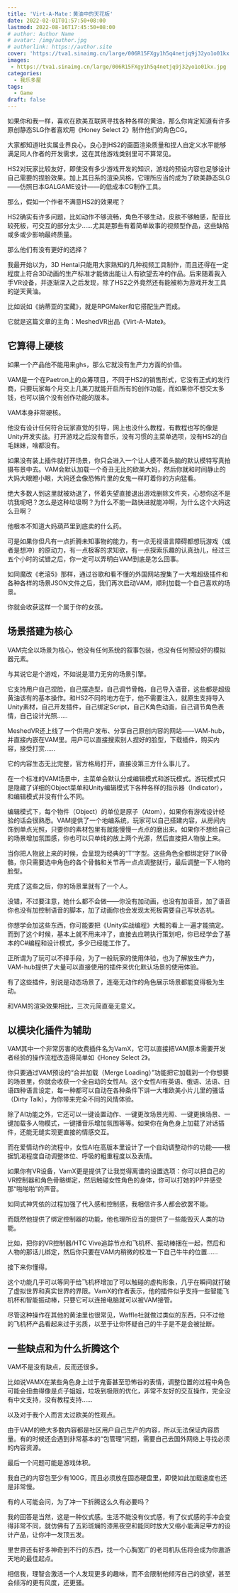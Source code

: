 ```yaml
---
title: 'Virt-A-Mate：黄油中的天花板'
date: 2022-02-01T01:57:50+08:00
lastmod: 2022-08-16T17:45:50+08:00
# author: Author Name
# avatar: /img/author.jpg
# authorlink: https://author.site
cover: 'https://tva1.sinaimg.cn/large/006R15FXgy1h5q4netjq9j32yo1o01kx.jpg'
images:
 - https://tva1.sinaimg.cn/large/006R15FXgy1h5q4netjq9j32yo1o01kx.jpg
categories:
  - 我乐多屋
tags:
  - Game
draft: false
---
```


如果你和我一样，喜欢在欧美互联网寻找各种各样的黄油，那么你肯定知道有许多原创静态SLG作者喜欢用《Honey Select 2》制作他们的角色CG。

<!--more-->

大家都知道I社实属业界良心，良心到HS2的画面渲染质量和捏人自定义水平能够满足同人作者的开发需求，这在其他游戏类别里可不算常见。

HS2对玩家比较友好，即使没有多少游戏开发的知识，游戏的预设内容也足够设计自己需要的捏脸效果。加上其日系的渲染风格，它理所应当的成为了欧美静态SLG——仿照日本GALGAME设计——的低成本CG制作工具。

那么，假如一个作者不满意HS2的效果呢？

HS2确实有许多问题，比如动作不够流畅，角色不够生动，皮肤不够触感，配音比较死板，可交互的部分太少……尤其是那些有着简单故事的视频型作品，这些缺陷或多或少影响最终质量。

那么他们有没有更好的选择？

我最开始以为，3D Hentai只能用大家熟知的几种视频工具制作，而且还得在一定程度上符合3D动画的生产标准才能做出能让人有欲望去冲的作品。后来随着我入手VR设备，并逐渐深入之后发现，除了HS2之外竟然还有能被称为游戏开发工具的逆天黄油。

比如说如《纳蒂亚的宝藏》，就是RPGMaker和它搭配生产而成。

它就是这篇文章的主角：MeshedVR出品《Virt-A-Mate》。

## 它算得上硬核

如果一个产品他不能用来ghs，那么它就没有生产力方面的价值。

VAM是一个在Paetron上的众筹项目，不同于HS2的销售形式，它没有正式的发行商，只要玩家每个月交上几美刀就能开启所有的创作功能，而如果你不想交太多钱，也可以搞个没有创作功能的版本。

VAM本身非常硬核。

他没有设计任何符合玩家直觉的引导，网上也没什么教程，有教程也写的像是Unity开发实战。打开游戏之后没有音乐，没有习惯的主菜单选项，没有HS2的白毛妹妹，啥都没有。

如果没有装上插件就打开场景，你只会进入一个让人摸不着头脑的默认模特写真拍摄布景中去。VAM会默认加载一个奇丑无比的欧美大妈，然后你就和时间静止的大妈大眼瞪小眼，大妈还会像恐怖片里的女鬼一样盯着你的方向猛看。

绝大多数人到这里就被劝退了，怀着失望直接退出游戏删除文件夹，心想你这不是坑我呢吧？怎么是这种垃圾啊？为什么不能一路快进就能冲啊，为什么这个大妈这么丑啊？

他根本不知道大妈葫芦里到底卖的什么药。

可是如果你但凡有一点折腾未知事物的能力，有一点无视语言障碍都想玩游戏（或者是想冲）的原动力，有一点极客的求知欲，有一点探索乐趣的认真劲儿，经过三五个小时的试错之后，你一定可以弄明白VAM到底是怎么回事。

如同魔改《老滚5》那样，通过谷歌和看不懂的外国网站搜集了一大堆超级插件和各种各样的场景JSON文件之后，我们再次启动VAM，顺利加载一个自己喜欢的场景。

你就会收获这样一个属于你的女孩。

## 场景搭建为核心

VAM完全以场景为核心，他没有任何系统的叙事包装，也没有任何预设好的模拟器元素。

与其说它是个游戏，不如说是潜力无穷的场景引擎。

它支持用户自己捏脸，自己摆造型，自己调节骨骼，自己导入语音，这些都是超级黄油该有的基本操作。和HS2不同的地方在于，他不需要注入，就原生支持导入Unity素材，自己开发插件，自己绑定Script，自己K角色动画，自己调节角色表情，自己设计光照……

MeshedVR还上线了一个供用户发布、分享自己原创内容的网站——VAM-hub，并直接内嵌在VAM里。用户可以直接搜索别人捏好的脸型，下载插件，购买内容，接受打赏……

它的内容生态无比完整，官方格局打开，直接没第三方什么事儿了。

在一个标准的VAM场景中，主菜单会默认分成编辑模式和游玩模式。游玩模式只是隐藏了详细的Object菜单和Unity编辑模式下各种各样的指示器（Indicator），和编辑模式并没有什么不同。

编辑模式下，每个物件（Object）的单位是原子（Atom），如果你有游戏设计经验的话会很熟悉。VAM提供了一个地编系统，玩家可以自己搭建内容，从房间内饰到单点光照，只要你的素材包里有就能慢慢一点点的磨出来。如果你不想给自己的场景增加氛围感，你也可以只单纯的放上两个光源，然后直接把人物放上来。

当你把人物放上来的时候，会呈现为经典的“T”字型。这些角色全都绑定好了IK骨骼，你只需要选中角色的各个骨骼和关节再一点点调整就行，最后调整一下人物的脸型。

完成了这些之后，你的场景里就有了一个人。

没错，不过要注意，她什么都不会做——你没有加动画，也没有加语音，加了语音你也没有加控制语音的脚本，加了动画你也会发现太死板需要自己写状态机。

你想学会加这些东西，你可能要把《Unity实战编程》大概的看上一遍才能搞定。而到了这个时候，基本上就不用来冲了，直接去应聘执行策划吧，你已经学会了基本的C#编程和设计模式，多少已经能工作了。

正所谓为了玩可以不择手段，为了一般玩家的使用体验，也为了解放生产力，VAM-hub提供了大量可以直接使用的插件来优化默认场景的使用体验。

有了这些插件，别说是动态场景了，连毫无动作的角色展示场景都能变得极为生动。

和VAM的渲染效果相比，三次元简直毫无意义。

## 以模块化插件为辅助

VAM其中一个非常厉害的收费插件名为VamX，它可以直接把VAM原本需要开发者经验的操作流程改造得简单如《Honey Select 2》。

你只要通过VAM预设的“合并加载（Merge Loading）”功能把它加载到一个你想要的场景里，你就会收获一个全自动的女性AI。这个女性AI有英语、俄语、法语、日语四种语言设定，每一种都可以自动在各种条件下讲一大堆欧美小片儿里的骚话（Dirty Talk），为你带来完全不同的风情体验。

除了AI功能之外，它还可以一键设置动作、一键更改场景光照、一键更换场景、一键加载多人物模式，一键播音乐增加氛围等等。如果你在角色身上加载了对话插件，还能无缝实现更直接的情感交互。

而在爱情动作的流程中，女性AI在高版本里设计了一个自动调整动作的功能——根据饥渴程度自动调整体位、呼吸的粗重程度以及表情。

如果你有VR设备，VamX更是提供了让我觉得离谱的设置选项：你可以把自己的VR控制器和角色骨骼绑定，然后触碰女性角色的身体，你可以打她的PP并感受那“啪啪啪”的声音。

如同式神凭依的过程加强了代入感和控制感，我相信许多人都会欲罢不能。

而既然他提供了绑定控制器的功能，他也理所应当的提供了一些能毁灭人类的功能。

比如，把你的VR控制器/HTC Vive追踪节点和飞机杯、振动棒捆在一起，然后和人物的那话儿绑定，然后你只要在VAM内稍微的校准一下自己牛牛的位置……

接下来你懂得。

这个功能几乎可以等同于给飞机杯增加了可以触碰的虚构形象，几乎在瞬间就打破了虚拟世界和真实世界的界限。VamX的作者表示，他的插件似乎支持一些智能飞机杯和智能振动棒，只要它可以连接电脑就可以被VAM接管。

尽管这种操作在其他的黄油里也很常见，Waffle社就做过类似的东西，只不过他的飞机杯产品看起来过于劣质，以至于让你怀疑自己的牛子是不是会被扯断。

## 一些缺点和为什么折腾这个

VAM不是没有缺点，反而还很多。

比如说VAMX在某些角色身上过于鬼畜甚至恐怖谷的表情，调整位置的过程中角色可能会扭曲得像是贞子姐姐，垃圾到极限的优化，非常不友好的交互操作，完全没有中文支持，没有教程支持……

以及对于我个人而言太过欧美的性观点。

由于VAM的绝大多数内容都是社区用户自己生产的内容，所以无法保证内容质量。有的时候还会遇到非常基本的“包管理”问题，需要自己去国外网络上寻找必须的内容资源。

最后一个问题可能是游戏体积。

我自己的内容包至少有100G，而且必须放在固态硬盘里，即使如此加载速度也还是非常慢。

有的人可能会问，为了冲一下折腾这么久有必要吗？

我的回答是当然，这是一种仪式感。生活不能没有仪式感，有了仪式感的手冲会变得非常不同，就仿佛有了五彩斑斓的漆黑夜空和能同时放大又缩小能满足甲方的设计产品，让你冲一发顶五发。

里世界还有好多神奇到不行的东西，找一个心胸宽广的老司机队伍将会成为你遨游天地的最佳起点。

相信我，理智会激活一个人发现更多的趣味，而不会限制他倾泻自己的欲望，甚至会倾泻的更有风度，还更骚。

